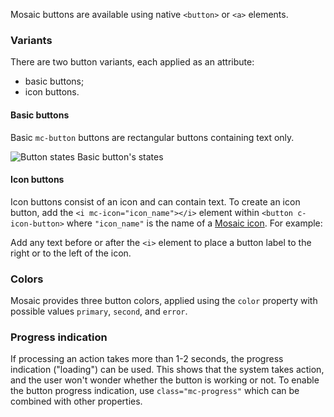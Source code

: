 Mosaic buttons are available using native `<button>` or `<a>` elements.

### Variants
There are two button variants, each applied as an attribute:
+ basic buttons;
+ icon buttons.

#### Basic buttons

Basic `mc-button` buttons are rectangular buttons containing text only.

<!-- example(button-overview) -->

![Button states](./assets/images/Basic_buttons.png)
Basic button's states

#### Icon buttons
Icon buttons consist of an icon and can contain text.
To create an icon button, add the `<i mc-icon="icon_name"></i>` element within `<button c-icon-button>` where `"icon_name"` is the name of a [Mosaic icon](https://github.com/positive-js/mosaic-icons). For example:


Add any text before or after the `<i>` element to place a button label to the right or to the left of the icon.

### Colors

Mosaic provides three button colors, applied using the `color` property with possible values `primary`, `second`, and `error`.

### Progress indication
If processing an action takes more than 1-2 seconds, the progress indication ("loading") can be used. This shows that the system takes action, and the user won't wonder whether the button is working or not.
To enable the button progress indication, use `class="mc-progress"` which can be combined with other properties.